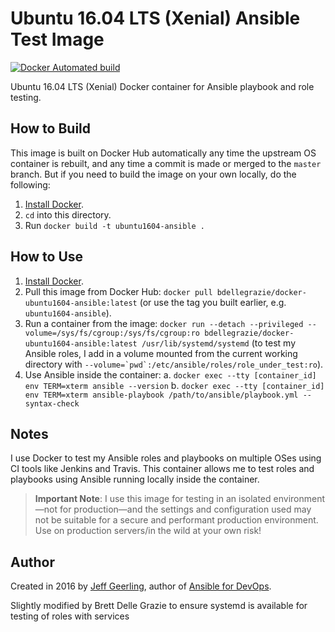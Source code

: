 # Ubuntu 16.04 LTS (Xenial) Ansible Test Image

[![Docker Automated build](https://img.shields.io/docker/automated/bdellegrazie/docker-ubuntu1604-ansible.svg?maxAge=2592000)](https://hub.docker.com/r/bdellegrazie/docker-ubuntu1604-ansible/)

Ubuntu 16.04 LTS (Xenial) Docker container for Ansible playbook and role testing.

## How to Build

This image is built on Docker Hub automatically any time the upstream OS container is rebuilt, and any time a commit is made or merged to the `master` branch. But if you need to build the image on your own locally, do the following:

  1. [Install Docker](https://docs.docker.com/engine/installation/).
  2. `cd` into this directory.
  3. Run `docker build -t ubuntu1604-ansible .`

## How to Use

  1. [Install Docker](https://docs.docker.com/engine/installation/).
  2. Pull this image from Docker Hub: `docker pull bdellegrazie/docker-ubuntu1604-ansible:latest` (or use the tag you built earlier, e.g. `ubuntu1604-ansible`).
  3. Run a container from the image: `docker run --detach --privileged --volume=/sys/fs/cgroup:/sys/fs/cgroup:ro bdellegrazie/docker-ubuntu1604-ansible:latest /usr/lib/systemd/systemd` (to test my Ansible roles, I add in a volume mounted from the current working directory with ``--volume=`pwd`:/etc/ansible/roles/role_under_test:ro``).
  4. Use Ansible inside the container:
    a. `docker exec --tty [container_id] env TERM=xterm ansible --version`
    b. `docker exec --tty [container_id] env TERM=xterm ansible-playbook /path/to/ansible/playbook.yml --syntax-check`

## Notes

I use Docker to test my Ansible roles and playbooks on multiple OSes using CI tools like Jenkins and Travis. This container allows me to test roles and playbooks using Ansible running locally inside the container.

> **Important Note**: I use this image for testing in an isolated environment—not for production—and the settings and configuration used may not be suitable for a secure and performant production environment. Use on production servers/in the wild at your own risk!

## Author

Created in 2016 by [Jeff Geerling](http://jeffgeerling.com/), author of [Ansible for DevOps](https://www.ansiblefordevops.com/).

Slightly modified by Brett Delle Grazie to ensure systemd is available for testing of roles with services
